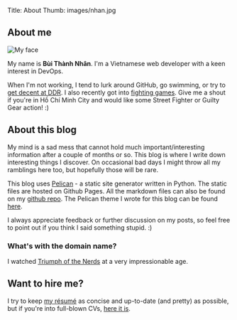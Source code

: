 Title: About
Thumb: images/nhan.jpg

## About me

![My face](/images/nhan.jpg)

My name is **Bùi Thành Nhân**. I'm a Vietnamese web developer with a keen interest in DevOps.

When I'm not working, I tend to lurk around GitHub, go swimming, or try to [get decent at DDR][5].
I also recently got into [fighting games][7]. Give me a shout if you're in Hồ Chí Minh City and
would like some Street Fighter or Guilty Gear action! :)

## About this blog

My mind is a sad mess that cannot hold much important/interesting information after a couple of
months or so. This blog is where I write down interesting things I discover. On occasional bad days
I might throw all my ramblings here too, but hopefully those will be rare.

This blog uses [Pelican][1] - a static site generator written in Python. The static files are
hosted on Github Pages. All the markdown files can also be found on my [github repo][3]. The
Pelican theme I wrote for this blog can be found [here][2].

I always appreciate feedback or further discussion on my posts, so feel free to point out if you
think I said something stupid. :)

### What's with the domain name?

I watched [Triumph of the Nerds][8] at a very impressionable age.

## Want to hire me?

I try to keep [my résumé][4] as concise and up-to-date (and pretty) as possible, but if you're into
full-blown CVs, [here it is][6].


[1]: http://getpelican.com
[2]: https://github.com/nhanb/motherfucking-pelican-theme
[3]: https://github.com/nhanb/blog
[4]: http://resume.nerdyweekly.com
[5]: http://www.stepmania.com/
[6]: http://nerdyweekly.com/cv
[7]: http://www.sirlin.net/ptw
[8]: https://en.wikipedia.org/wiki/Triumph_of_the_Nerds
